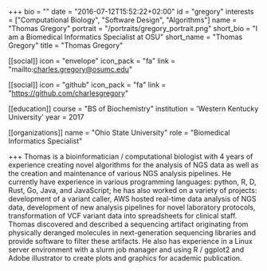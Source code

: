 +++
bio = ""
date = "2016-07-12T15:52:22+02:00"
id = "gregory"
interests = ["Computational Biology", "Software Design", "Algorithms"]
name = "Thomas Gregory"
portrait = "/portraits/gregory_portrait.png"
short_bio = "I am a Biomedical Informatics Specialist at OSU"
short_name = "Thomas Gregory"
title = "Thomas Gregory"

[[social]]
    icon = "envelope"
    icon_pack = "fa"
    link = "mailto:charles.gregory@osumc.edu"

[[social]]
    icon = "github"
    icon_pack = "fa"
    link = "https://github.com/charlesgregory"

[[education]]
    course = "BS of Biochemistry"
    institution = 'Western Kentucky University'
    year = 2017

[[organizations]]
    name = "Ohio State University"
    role = "Biomedical Informatics Specialist"

+++
Thomas is a bioinformatician / computational biologist with 4 years of experience creating novel algorithms for the analysis of NGS data as well as the creation and maintenance of various NGS analysis pipelines. 
He currently have experience in various programming languages: python, R, D, Rust, Go, Java, and JavaScript; he has also worked on a variety of projects: development of a variant caller, AWS hosted real-time data analysis of NGS data, development of new analysis pipelines for novel laboratory protocols, transformation of VCF variant data into spreadsheets for clinical staff. 
Thomas discovered and described a sequencing artifact originating from physically deranged molecules in next-generation sequencing libraries and provide software to filter these artifacts.
He also has experience in a Linux server environment with a slurm job manager and using R / ggplot2 and Adobe illustrator to create plots and graphics for academic publication.